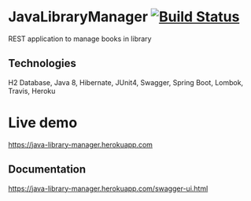 # JavaLibraryManager [![Build Status](https://travis-ci.org/sloenthran/JavaLibraryManager.svg?branch=master)](https://travis-ci.org/sloenthran/JavaLibraryManager)

REST application to manage books in library

## Technologies

H2 Database, Java 8, Hibernate, JUnit4, Swagger, Spring Boot, Lombok, Travis, Heroku

# Live demo

https://java-library-manager.herokuapp.com

## Documentation

https://java-library-manager.herokuapp.com/swagger-ui.html
